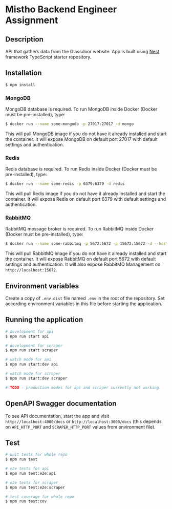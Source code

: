 # Mistho Backend Engineer Assignment

## Description

API that gathers data from the Glassdoor website. App is built using [Nest](https://github.com/nestjs/nest) framework TypeScript
starter repository.

## Installation

```bash
$ npm install
```

### MongoDB

MongoDB database is required. To run MongoDB inside Docker (Docker must be pre-installed), type:

```bash
$ docker run --name some-mongodb -p 27017:27017 -d mongo
```

This will pull MongoDB image if you do not have it already installed and start the container. It will expose MongoDB on
default port 27017 with default settings and authentication.

### Redis

Redis database is required. To run Redis inside Docker (Docker must be pre-installed), type:

```bash
$ docker run --name some-redis -p 6379:6379 -d redis
```

This will pull Redis image if you do not have it already installed and start the container. It will expose Redis on
default port 6379 with default settings and authentication.

### RabbitMQ

RabbitMQ message broker is required. To run RabbitMQ inside Docker (Docker must be pre-installed), type:

```bash
$ docker run --name some-rabbitmq -p 5672:5672 -p 15672:15672 -d --hostname my-rabbit rabbitmq:3-management
```

This will pull RabbitMQ image if you do not have it already installed and start the container. It will expose RabbitMQ
on default port 5672 with default settings and authentication. It will also expose RabbitMQ Management
on `http://localhost:15672`.

## Environment variables

Create a copy of `.env.dist` file named `.env` in the root of the repository. Set according environment variables in
this file before starting the application.

## Running the application

```bash
# development for api
$ npm run start api

# development for scraper
$ npm run start scraper

# watch mode for api
$ npm run start:dev api

# watch mode for scraper
$ npm run start:dev scraper

# TODO - production modes for api and scraper currently not working
```

## OpenAPI Swagger documentation

To see API documentation, start the app and visit `http://localhost:4000/docs` or `http://localhost:3000/docs` (this depends on `API_HTTP_PORT` and `SCRAPER_HTTP_PORT` values from environment file).

## Test

```bash
# unit tests for whole repo
$ npm run test

# e2e tests for api
$ npm run test:e2e:api

# e2e tests for scraper
$ npm run test:e2e:scraper

# test coverage for whole repo
$ npm run test:cov
```